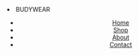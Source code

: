 
<!DOCTYPE html>
<html lang="en">
<head>
    <meta charset="UTF-8">
    <meta name="viewport" content="width=device-width, initial-scale=1.0">
  <li><a bold="#BUDYWEAR">BUDYWEAR</a>
    <link rel="stylesheet" href="css/styles.css">
</head>
<body>
    <header>
        <nav>
            <ul>
                <li><a href="#home">Home</a></li>
                <li><a href="#shop">Shop</a></li>
                <li><a href="#about">About</a></li>
                <li><a href="#contact">Contact</a></li>
            </ul>
        </nav>
    </header>
    <main>
        <!--TRENDIN CLOTHES FOR MEN AND WOMEN AN KIDS-->
    </main>
    <footer>
        <!--✨❤️ -->
    
</body>
</html>
